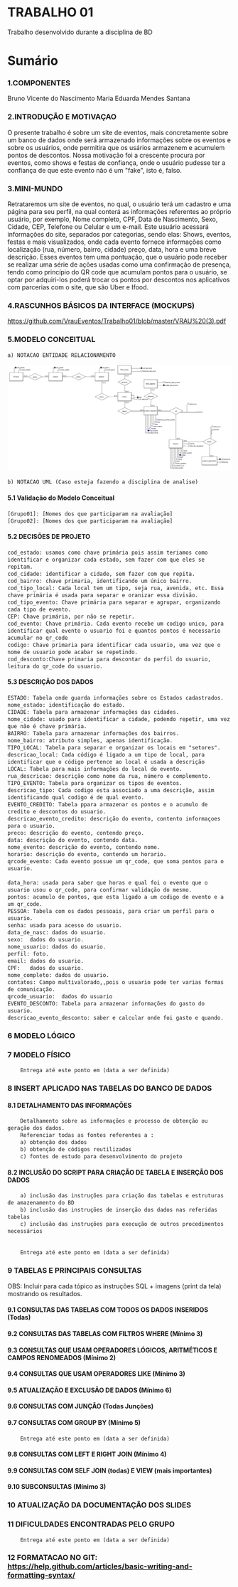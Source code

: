 # TRABALHO 01
Trabalho desenvolvido durante a disciplina de BD

# Sumário

### 1.COMPONENTES<br>
Bruno Vicente do Nascimento
Maria Eduarda Mendes Santana<br>

### 2.INTRODUÇÃO E MOTIVAÇAO<br>
O presente trabalho é sobre um site de eventos, mais concretamente sobre um banco de dados onde será armazenado informações sobre os eventos e sobre os usuários, onde permitira que os usários armazenem e acumulem pontos de descontos. Nossa motivação foi a crescente procura por eventos, como shows e festas de confiança, onde o usuário pudesse ter a confiança de que este evento não é um "fake", isto é, falso.

### 3.MINI-MUNDO<br>

Retrataremos um site de eventos, no qual, o usuário terá um cadastro e uma página para seu perfil, na qual conterá as informações referentes ao próprio usuário, por exemplo, Nome completo, CPF, Data de Nascimento, Sexo, Cidade, CEP, Telefone ou Celular e um e-mail. Este usuário acessará informações do site, separados por categorias, sendo elas: Shows, eventos, festas e mais visualizados, onde cada evento fornece informações como localização (rua, número, bairro, cidade) preço, data, hora e uma breve descrição. Esses eventos tem uma pontuação, que o usuário pode receber se realizar uma série de ações usadas como uma confirmação de presença, tendo como princípio do QR code que acumulam pontos para o usuário, se optar por adquiri-los poderá trocar os pontos por descontos nos aplicativos com parcerias com o site, que são Uber e Ifood.

### 4.RASCUNHOS BÁSICOS DA INTERFACE (MOCKUPS)<br>
https://github.com/VrauEventos/Trabalho01/blob/master/VRAU%20(3).pdf


### 5.MODELO CONCEITUAL<br>
    a) NOTACAO ENTIDADE RELACIONAMENTO
![Alt text](https://github.com/VrauEventos/Trabalho01/blob/master/print_conceitual.png)
    
    b) NOTACAO UML (Caso esteja fazendo a disciplina de analise)

#### 5.1 Validação do Modelo Conceitual
    [Grupo01]: [Nomes dos que participaram na avaliação]
    [Grupo02]: [Nomes dos que participaram na avaliação]

#### 5.2 DECISÕES DE PROJETO
    cod_estado: usamos como chave primária pois assim teriamos como identificar e organizar cada estado, sem fazer com que eles se repitam.
    cod_cidade: identificar a cidade, sem fazer com que repita.
    cod_bairro: chave primaria, identificando um único bairro.
    cod_tipo_local: Cada local tem um tipo, seja rua, avenida, etc. Essa chave primária é usada para separar e oranizar essa divisão.
    cod_tipo_evento: Chave primária para separar e agrupar, organizando cada tipo de evento.
    CEP: Chave primária, por não se repetir.
    cod_evento: Chave primária. Cada evento recebe um codigo unico, para identificar qual evento o usuario foi e quantos pontos é necessario acumular no qr_code
    codigo: Chave primaria para identificar cada usuario, uma vez que o nome de usuario pode acabar se repetindo.
    cod_desconto:Chave primaria para descontar do perfil do usuario, leitura do qr_code do usuario.
    
#### 5.3 DESCRIÇÃO DOS DADOS 
    ESTADO: Tabela onde guarda informações sobre os Estados cadastrados.
    nome_estado: identificação do estado.
    CIDADE: Tabela para armazenar informações das cidades.
    nome_cidade: usado para identificar a cidade, podendo repetir, uma vez que não é chave primária.
    BAIRRO: Tabela para armazenar informações dos bairros.
    nome_bairro: atributo simples, apenas identificação.
    TIPO_LOCAL: Tabela para separar e organizar os locais em "setores".
    descricao_local: Cada código é ligado a um tipo de local, para identificar que o código pertence ao local é usada a descrição
    LOCAL: Tabela para mais informações do local do evento.
    rua_descricao: descrição como nome da rua, número e complemento.
    TIPO_EVENTO: Tabela para organizar os tipos de eventos.
    descricao_tipo: Cada codigo esta associado a uma descrição, assim identificando qual codigo é de qual evento.
    EVENTO_CREDITO: Tabela ppara armazenar os pontos e o acumulo de credito e descontos do usuario.
    descricao_evento_credito: descrição do evento, contento informaçoes para o usuario.
    preco: descrição do evento, contendo preço.
    data: descrição do evento, contendo data.
    nome_evento: descrição do evento, contendo nome.
    horario: descrição do evento, contendo um horario.
    qrcode_evento: Cada evento possue um qr_code, que soma pontos para o usuario.
    
    data_hora: usada para saber que horas e qual foi o evento que o usuario usou o qr_code, para confirmar validação do mesmo.
    pontos: acumulo de pontos, que esta ligado a um codigo de evento e a um qr_code.
    PESSOA: Tabela com os dados pessoais, para criar um perfil para o usuario.
    senha: usada para acesso do usuario.
    data_de_nasc: dados do usuario.
    sexo:  dados do usuario.
    nome_usuario: dados do usuario.
    perfil: foto.
    email: dados do usuario.
    CPF:   dados do usuario.
    nome_completo: dados do usuario.
    contatos: Campo multivalorado,,pois o usuario pode ter varias formas de comunicação.
    qrcode_usuario:  dados do usuario
    EVENTO_DESCONTO: Tabela para armazenar informações do gasto do usuario.
    descricao_evento_desconto: saber e calcular onde foi gasto e quando.


### 6	MODELO LÓGICO<br>


### 7	MODELO FÍSICO<br>

        Entrega até este ponto em (data a ser definida)
        
 
### 8	INSERT APLICADO NAS TABELAS DO BANCO DE DADOS<br>
#### 8.1 DETALHAMENTO DAS INFORMAÇÕES
        Detalhamento sobre as informações e processo de obtenção ou geração dos dados.
        Referenciar todas as fontes referentes a :
        a) obtenção dos dados
        b) obtenção de códigos reutilizados
        c) fontes de estudo para desenvolvimento do projeto
        
#### 8.2 INCLUSÃO DO SCRIPT PARA CRIAÇÃO DE TABELA E INSERÇÃO DOS DADOS
        a) inclusão das instruções para criação das tabelas e estruturas de amazenamento do BD
        b) inclusão das instruções de inserção dos dados nas referidas tabelas
        c) inclusão das instruções para execução de outros procedimentos necessários


        Entrega até este ponto em (data a ser definida)
        
### 9	TABELAS E PRINCIPAIS CONSULTAS<br>
OBS: Incluir para cada tópico as instruções SQL + imagens (print da tela) mostrando os resultados.<br>
#### 9.1	CONSULTAS DAS TABELAS COM TODOS OS DADOS INSERIDOS (Todas) <br>
#### 9.2	CONSULTAS DAS TABELAS COM FILTROS WHERE (Mínimo 3) <br>
#### 9.3	CONSULTAS QUE USAM OPERADORES LÓGICOS, ARITMÉTICOS E CAMPOS RENOMEADOS (Mínimo 2)<br>
#### 9.4	CONSULTAS QUE USAM OPERADORES LIKE (Mínimo 3)  <br>
#### 9.5	ATUALIZAÇÃO E EXCLUSÃO DE DADOS (Mínimo 6)<br>
#### 9.6	CONSULTAS COM JUNÇÃO (Todas Junções)<br>
#### 9.7	CONSULTAS COM GROUP BY (Mínimo 5)<br>
        Entrega até este ponto em (data a ser definida)
        
#### 9.8	CONSULTAS COM LEFT E RIGHT JOIN (Mínimo 4) <br>
#### 9.9	CONSULTAS COM SELF JOIN (todas) E VIEW (mais importantes) <br>
#### 9.10	SUBCONSULTAS (Mínimo 3) <br>
### 10	ATUALIZAÇÃO DA DOCUMENTAÇÃO DOS SLIDES<br>
### 11	DIFICULDADES ENCONTRADAS PELO GRUPO<br>

        Entrega até este ponto em (data a ser definida)
        
### 12  FORMATACAO NO GIT: https://help.github.com/articles/basic-writing-and-formatting-syntax/
